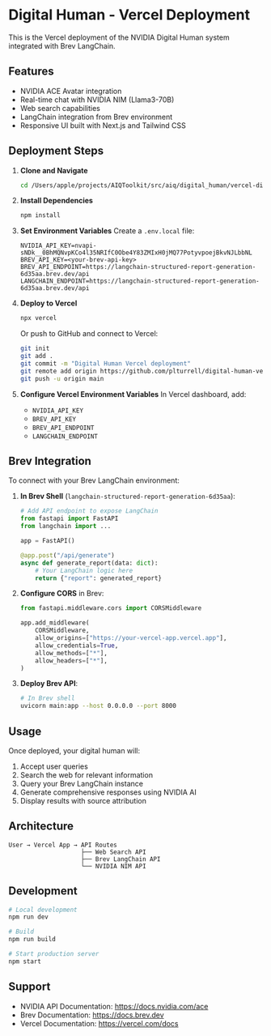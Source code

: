 # Digital Human - Vercel Deployment

This is the Vercel deployment of the NVIDIA Digital Human system integrated with Brev LangChain.

## Features

- NVIDIA ACE Avatar integration
- Real-time chat with NVIDIA NIM (Llama3-70B)
- Web search capabilities
- LangChain integration from Brev environment
- Responsive UI built with Next.js and Tailwind CSS

## Deployment Steps

1. **Clone and Navigate**
   ```bash
   cd /Users/apple/projects/AIQToolkit/src/aiq/digital_human/vercel-digital-human
   ```

2. **Install Dependencies**
   ```bash
   npm install
   ```

3. **Set Environment Variables**
   Create a `.env.local` file:
   ```
   NVIDIA_API_KEY=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
   BREV_API_KEY=<your-brev-api-key>
   BREV_API_ENDPOINT=https://langchain-structured-report-generation-6d35aa.brev.dev/api
   LANGCHAIN_ENDPOINT=https://langchain-structured-report-generation-6d35aa.brev.dev/api
   ```

4. **Deploy to Vercel**
   ```bash
   npx vercel
   ```

   Or push to GitHub and connect to Vercel:
   ```bash
   git init
   git add .
   git commit -m "Digital Human Vercel deployment"
   git remote add origin https://github.com/plturrell/digital-human-vercel.git
   git push -u origin main
   ```

5. **Configure Vercel Environment Variables**
   In Vercel dashboard, add:
   - `NVIDIA_API_KEY`
   - `BREV_API_KEY`
   - `BREV_API_ENDPOINT`
   - `LANGCHAIN_ENDPOINT`

## Brev Integration

To connect with your Brev LangChain environment:

1. **In Brev Shell** (`langchain-structured-report-generation-6d35aa`):
   ```python
   # Add API endpoint to expose LangChain
   from fastapi import FastAPI
   from langchain import ...
   
   app = FastAPI()
   
   @app.post("/api/generate")
   async def generate_report(data: dict):
       # Your LangChain logic here
       return {"report": generated_report}
   ```

2. **Configure CORS** in Brev:
   ```python
   from fastapi.middleware.cors import CORSMiddleware
   
   app.add_middleware(
       CORSMiddleware,
       allow_origins=["https://your-vercel-app.vercel.app"],
       allow_credentials=True,
       allow_methods=["*"],
       allow_headers=["*"],
   )
   ```

3. **Deploy Brev API**:
   ```bash
   # In Brev shell
   uvicorn main:app --host 0.0.0.0 --port 8000
   ```

## Usage

Once deployed, your digital human will:
1. Accept user queries
2. Search the web for relevant information
3. Query your Brev LangChain instance
4. Generate comprehensive responses using NVIDIA AI
5. Display results with source attribution

## Architecture

```
User → Vercel App → API Routes
                    ├── Web Search API
                    ├── Brev LangChain API
                    └── NVIDIA NIM API
```

## Development

```bash
# Local development
npm run dev

# Build
npm run build

# Start production server
npm start
```

## Support

- NVIDIA API Documentation: https://docs.nvidia.com/ace
- Brev Documentation: https://docs.brev.dev
- Vercel Documentation: https://vercel.com/docs